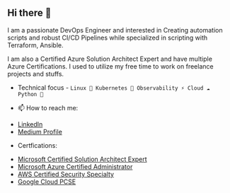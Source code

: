 ## Hi there 👋

I am a passionate DevOps Engineer and interested in Creating automation scripts and robust CI/CD Pipelines while specialized in scripting with Terraform, Ansible.

I am also a Certified Azure Solution Architect Expert and have multiple Azure Certifications. I used to utilize my free time to work on freelance projects and stuffs.

- Technical focus - `Linux 🐧 Kubernetes 🐳 Observability ⚡ Cloud ☁️ Python 🐍`

- 📫 How to reach me: 
* [LinkedIn](https://www.linkedin.com/in/d4rrck-d3v90s/) 
* [Medium Profile](https://medium.com/@derrick-devops-blog-sharing)

- Certfications: 
* [Microsoft Certified Solution Architect Expert](https://www.credly.com/earner/earned/badge/a8a52007-ec38-476a-9c27-dba57a43ec2d) 
* [Microsoft Azure Certified Administrator](https://www.credly.com/earner/earned/badge/66ba830f-a224-493b-ade8-d6c327fc3529) 
* [AWS Certified Security Specialty](https://www.credly.com/earner/earned/badge/8bdd37ab-5fae-4c39-b214-fbe8fac4bc3b)
* [Google Cloud PCSE](https://https://www.credly.com/badges/32e36407-7deb-458a-a9eb-a6b33eb2807e/public_url)
